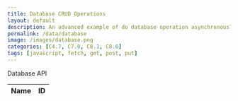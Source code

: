 ```yaml
---
title: Database CRUD Operations
layout: default
description: An advanced example of do database operation asynchronously between JavaScript and Backend Database.
permalink: /data/database
image: /images/database.png
categories: [C4.7, C7.0, C8.1, C8.6]
tags: [javascript, fetch, get, post, put]
---
```


<p>Database API</p>

<table>
  <thead>
  <tr>
    <th>Name</th>
    <th>ID</th>
  </tr>
  </thead>
  <tbody id="result">
    <!-- javascript generated data -->
  </tbody>
</table>

<script>
  // prepare HTML result container for new output
  const resultContainer = document.getElementById("result");

  // prepare fetch options
  const url = "https://csa.nighthawkcodingsociety.com/api/person/all";
  const options = {
    method: 'GET', // *GET, POST, PUT, DELETE, etc.
    mode: 'cors', // no-cors, *cors, same-origin
    cache: 'default', // *default, no-cache, reload, force-cache, only-if-cached
    credentials: 'omit', // include, *same-origin, omit
    headers: {
      'Content-Type': 'application/json'
      // 'Content-Type': 'application/x-www-form-urlencoded',
    },
  };

  // fetch the API
  fetch(url, options)
      // response is a RESTful "promise" on any successful fetch
    .then(response => {
      // check for response errors
      if (response.status !== 200) {
          const errorMsg = 'Database response error: ' + response.status;
          console.log(errorMsg);
          const tr = document.createElement("tr");
          const td = document.createElement("td");
          td.innerHTML = errorMsg;
          tr.appendChild(td);
          resultContainer.appendChild(tr);
          return;
      }
      // valid response will have json data
      response.json().then(data => {
          console.log(data);
          for (let row in data) {
            // tr and td build out for each row
            const tr = document.createElement("tr");
            const name = document.createElement("td");
            const id = document.createElement("td");
            // data is specific to the API
            name.innerHTML = data[row].name; 
            id.innerHTML = data[row].email; 
            // add HTML to container
            tr.appendChild(name);
            tr.appendChild(id);
            resultContainer.appendChild(tr);
          }
      })
  })
  // catch fetch errors (ie ACCESS to server blocked)
  .catch(err => {
    console.error(err);
    const tr = document.createElement("tr");
    const td = document.createElement("td");
    td.innerHTML = err;
    tr.appendChild(td);
    resultContainer.appendChild(tr);
  });
</script>
